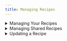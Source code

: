 ```yaml
---
title: Managing Recipes
---
```

<details>

<summary>Managing Your Recipes</summary>

By default, recipes you create are private to you and shown in the "My Recipes" section of the UI. Your teammates will not be able to see or launch workspaces from recipes that are private to you.

You can edit, change permissions, and delete any recipe you create. You can only edit recipes created by others.

</details>

<details>

<summary>Managing Shared Recipes</summary>

If you'd like to make your recipe available to other users in your organization You'll need to add it to the shared recipe library using the edit recipe function.

Generally speaking, an engineering team should be able to share a common set of recipes. Developer-specific customizations and preferences are only applied at launch time, meaning that everyone can rely on the same shared environment definition and still get a workspace that feels like their local, personalized development environment.
</details>

<details>

<summary>Updating a Recipe</summary>

Recipes can be edited by two groups - anyone with an admin role, and the owner/creator of a recipe.

All attributes of a recipe can be edited after initial creation. This can be done within the web UI using the edit recipe function.

</details>
